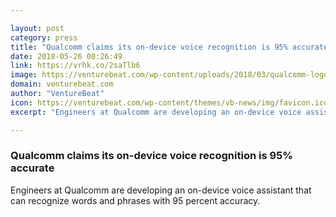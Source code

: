 ```yaml
---

layout: post
category: press
title: "Qualcomm claims its on-device voice recognition is 95% accurate"
date: 2018-05-26 00:26:49
link: https://vrhk.co/2saTlb6
image: https://venturebeat.com/wp-content/uploads/2018/03/qualcomm-logo.jpg?fit=3000%2C1500&strip=all
domain: venturebeat.com
author: "VentureBeat"
icon: https://venturebeat.com/wp-content/themes/vb-news/img/favicon.ico
excerpt: "Engineers at Qualcomm are developing an on-device voice assistant that can recognize words and phrases with 95 percent accuracy."

---
```


### Qualcomm claims its on-device voice recognition is 95% accurate

Engineers at Qualcomm are developing an on-device voice assistant that can recognize words and phrases with 95 percent accuracy.
